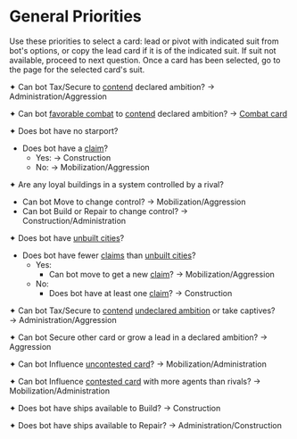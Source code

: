 # General Priorities

Use these priorities to select a card: lead or pivot with indicated suit from bot's options, or copy the lead card if it is of the indicated suit. If suit not available, proceed to next question. Once a card has been selected, go to the page for the selected card's suit.

✦ Can bot Tax/Secure to <ins>contend</ins> declared ambition? → Administration/Aggression

✦ Can bot <ins>favorable combat</ins> to <ins>contend</ins> declared ambition? → <ins>Combat card</ins>

✦ Does bot have no starport?

- Does bot have a <ins>claim</ins>?
	- Yes: → Construction
	- No: → Mobilization/Aggression

✦ Are any loyal buildings in a system controlled by a rival?

- Can bot Move to change control? → Mobilization/Aggression
- Can bot Build or Repair to change control? → Construction/Administration

✦ Does bot have <ins>unbuilt cities</ins>?

- Does bot have fewer <ins>claims</ins> than <ins>unbuilt cities</ins>?
	- Yes:
		- Can bot move to get a new <ins>claim</ins>? → Mobilization/Aggression
	- No:
		- Does bot have at least one <ins>claim</ins>? → Construction

✦ Can bot Tax/Secure to <ins>contend</ins> <ins>undeclared ambition</ins> or take captives?
<br>→ Administration/Aggression

✦ Can bot Secure other card or grow a lead in a declared ambition? → Aggression

✦ Can bot Influence <ins>uncontested card</ins>? → Mobilization/Administration

✦ Can bot Influence <ins>contested card</ins> with more agents than rivals? → Mobilization/Administration

✦ Does bot have ships available to Build? → Construction

✦ Does bot have ships available to Repair? → Administration/Construction

<div class="pagebreak"> </div>
